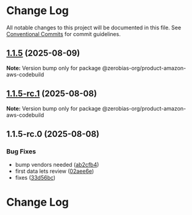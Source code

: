 # Change Log

All notable changes to this project will be documented in this file.
See [Conventional Commits](https://conventionalcommits.org) for commit guidelines.

## [1.1.5](https://github.com/zerobias-org/product/compare/@zerobias-org/product-amazon-aws-codebuild@1.1.5-rc.1...@zerobias-org/product-amazon-aws-codebuild@1.1.5) (2025-08-09)

**Note:** Version bump only for package @zerobias-org/product-amazon-aws-codebuild





## [1.1.5-rc.1](https://github.com/zerobias-org/product/compare/@zerobias-org/product-amazon-aws-codebuild@1.1.5-rc.0...@zerobias-org/product-amazon-aws-codebuild@1.1.5-rc.1) (2025-08-08)

**Note:** Version bump only for package @zerobias-org/product-amazon-aws-codebuild





## 1.1.5-rc.0 (2025-08-08)


### Bug Fixes

* bump vendors needed ([ab2cfb4](https://github.com/zerobias-org/product/commit/ab2cfb4a9cf2e3008e08b068f98011fec096c932))
* first data lets review ([02aee6e](https://github.com/zerobias-org/product/commit/02aee6e8c4f11675de7c63a00f4c8254a67a4dd7))
* fixes ([33d56bc](https://github.com/zerobias-org/product/commit/33d56bcaedf3fa5e3939a33c0fb57eda53539d05))





# Change Log
